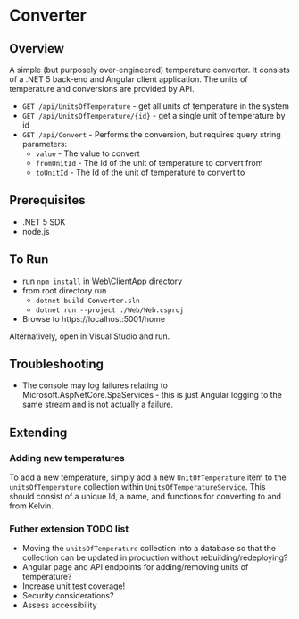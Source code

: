 # Converter

## Overview

A simple (but purposely over-engineered) temperature converter. It consists of a .NET 5 back-end and Angular client application. The units of temperature and conversions are provided by API.

- `GET /api/UnitsOfTemperature` - get all units of temperature in the system
- `GET /api/UnitsOfTemperature/{id}` - get a single unit of temperature by id
- `GET /api/Convert` - Performs the conversion, but requires query string parameters:
  - `value` - The value to convert
  - `fromUnitId` - The Id of the unit of temperature to convert from
  - `toUnitId` - The Id of the unit of temperature to convert to

## Prerequisites

- .NET 5 SDK
- node.js

## To Run

- run `npm install` in Web\ClientApp directory
- from root directory run
  - `dotnet build Converter.sln`
  - `dotnet run --project ./Web/Web.csproj`
- Browse to https://localhost:5001/home

Alternatively, open in Visual Studio and run.

## Troubleshooting

- The console may log failures relating to Microsoft.AspNetCore.SpaServices - this is just Angular logging to the same stream and is not actually a failure.

## Extending

### Adding new temperatures

To add a new temperature, simply add a new `UnitOfTemperature` item to the `unitsOfTemperature` collection within `UnitsOfTemperatureService`. This should consist of a unique Id, a name, and functions for converting to and from Kelvin.

### Futher extension TODO list

- Moving the `unitsOfTemperature` collection into a database so that the collection can be updated in production without rebuilding/redeploying?
- Angular page and API endpoints for adding/removing units of temperature?
- Increase unit test coverage!
- Security considerations?
- Assess accessibility
